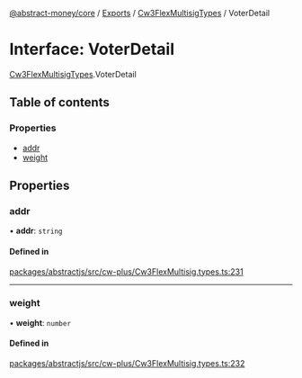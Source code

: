 [@abstract-money/core](../README.md) / [Exports](../modules.md) / [Cw3FlexMultisigTypes](../modules/Cw3FlexMultisigTypes.md) / VoterDetail

# Interface: VoterDetail

[Cw3FlexMultisigTypes](../modules/Cw3FlexMultisigTypes.md).VoterDetail

## Table of contents

### Properties

- [addr](Cw3FlexMultisigTypes.VoterDetail.md#addr)
- [weight](Cw3FlexMultisigTypes.VoterDetail.md#weight)

## Properties

### addr

• **addr**: `string`

#### Defined in

[packages/abstractjs/src/cw-plus/Cw3FlexMultisig.types.ts:231](https://github.com/AbstractSDK/frontend/blob/07410073/packages/abstractjs/src/cw-plus/Cw3FlexMultisig.types.ts#L231)

___

### weight

• **weight**: `number`

#### Defined in

[packages/abstractjs/src/cw-plus/Cw3FlexMultisig.types.ts:232](https://github.com/AbstractSDK/frontend/blob/07410073/packages/abstractjs/src/cw-plus/Cw3FlexMultisig.types.ts#L232)
